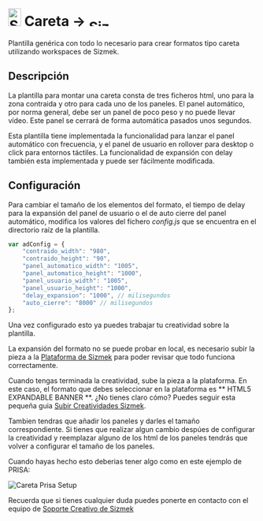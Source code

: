 # <a href="https://platform.mediamind.com"><img src="http://www.sizmek.es/eb/users/javiegido_/__logos/HTML5.png" alt="Sizmek" width="26" height="36" /></a> Careta -> <a href="https://platform.mediamind.com"><img src="http://www.sizmek.es/eb/users/javiegido_/__logos/logo-dark.png" alt="Sizmek" width="57" height="15" /></a>

Plantilla genérica con todo lo necesario para crear formatos tipo careta utilizando workspaces de Sizmek.

## Descripción

La plantilla para montar una careta consta de tres ficheros html, uno para la zona contraida y otro para cada uno de los paneles. El panel automático, por norma general, debe ser un panel de poco peso y no puede llevar vídeo. Este panel se cerrará de forma automática pasados unos segundos.

Esta plantilla tiene implementada la funcionalidad para lanzar el panel automático con frecuencia, y el panel de usuario en rollover para desktop o click para entornos táctiles. La funcionalidad de expansión con delay también esta implementada y puede ser fácilmente modificada.


## Configuración 

Para cambiar el tamaño de los elementos del formato, el tiempo de delay para la expansión del panel de usuario o el de auto cierre del panel automático, modifica los valores del fichero *config.js* que se encuentra en el directorio raíz de la plantilla.

```javascript
var adConfig = {
    "contraido_width": "980",
    "contraido_height": "90",
    "panel_automatico_width": "1005",
    "panel_automatico_height": "1000",
    "panel_usuario_width": "1005",
    "panel_usuario_height": "1000",
    "delay_expansion": "1000", // milisegundos
    "auto_cierre": "8000" // milisegundos
};
```

Una vez configurado esto ya puedes trabajar tu creatividad sobre la plantilla.

La expansión del formato no se puede probar en local, es necesario subir la pieza a la [Plataforma de Sizmek](https://platform.mediamind.com) para poder revisar que todo funciona correctamente.

Cuando tengas terminada la creatividad, sube la pieza a la plataforma. En este caso, el formato que debes seleccionar en la plataforma es ** HTML5 EXPANDABLE BANNER **. ¿No tienes claro cómo? Puedes seguir esta pequeña guia [Subir Creatividades Sizmek](http://sizmek.es/wiki/doku.php?id=subir_creatividades_html5).

Tambien tendras que añadir los paneles y darles el tamaño correspondiente. Si tienes que realizar algun cambio despúes de configurar la creatividad y reemplazar alguno de los html de los paneles tendrás que volver a configurar el tamaño de los paneles.

Cuando hayas hecho esto deberias tener algo como en este ejemplo de PRISA:

![Careta Prisa Setup](https://cloud.githubusercontent.com/assets/15161388/10549741/313276aa-7443-11e5-8c04-3b7df87db5a6.png)

Recuerda que si tienes cualquier duda puedes ponerte en contacto con el equipo de <a href="mailto:creativesupport-spain@sizmek.com">Soporte Creativo de Sizmek</a>
